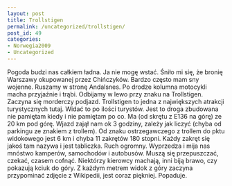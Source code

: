 ```yaml
---
layout: post
title: Trollstigen
permalink: /uncategorized/trollstigen/
post_id: 49
categories: 
- Norwegia2009
- Uncategorized
---
```


Pogoda budzi nas całkiem ładna. Ja nie mogę wstać. Śniło mi się, że bronię Warszawy okupowanej przez Chińczyków. Bardzo często mam sny wojenne. Ruszamy w stronę Andalsnes. Po drodze kolumna motocykli macha przyjaźnie i trąbi. Odbijamy w lewo przy znaku na Trollstigen. Zaczyna się morderczy podjazd. Trollstigen to jedna z największych atrakcji turystycznych tutaj. Widać to po ilości turystów. Jest to droga zbudowana nie pamiętam kiedy i nie pamiętam po co. Ma (od skrętu z E136 na górę) ze 20 km pod górę. Wjazd zajął nam ok 3 godziny, zależy jak liczyć (chyba od parkingu ze znakiem z trollem). Od znaku ostrzegawczego z trollem do pktu widokowego jest 6 km i chyba 11 zakrętów 180 stopni. Każdy zakręt się jakoś tam nazywa i jest tabliczka. Ruch ogromny. Wyprzedza i mija nas mnóstwo kamperów, samochodów i autobusów. Muszą się przepuszczać, czekać, czasem cofnąć. Niektórzy kierowcy machają, inni biją brawo, czy pokazują kciuk do góry. Z każdym metrem widok z góry zaczyna przypominać zdjęcie z Wikipedii, jest coraz piękniej. Popaduje.